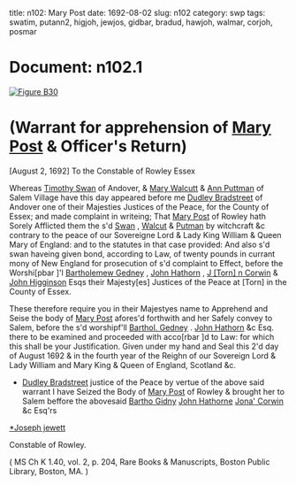 title: n102: Mary Post
date: 1692-08-02
slug: n102
category: swp
tags: swatim, putann2, higjoh, jewjos, gidbar, bradud, hawjoh, walmar, corjoh, posmar




# Document: n102.1

<a href="archives/BPL/LARGE/B30.jpg" class="jqueryLightbox">![Figure B30](archives/BPL/gifs/B30.gif)</a>

# (Warrant for apprehension of [Mary Post](/tag/posmar.html) & Officer's Return)
[August 2, 1692] To the Constable  of Rowley 
Essex 

Whereas [Timothy Swan](/tag/swatim.html) of Andover, & [Mary Walcutt](/tag/walmar.html) & [Ann Puttman](/tag/putann2.html) of Salem Village have this day appeared before me [Dudley Bradstreet](/tag/bradud.html) of Andover one of their Majesties Justices of the Peace, for the County of Essex; and made complaint in writeing; That [Mary Post](/tag/posmar.html) of Rowley hath Sorely Afflicted them the s'd [Swan](/tag/swatim.html) , [Walcut](/tag/walmar.html) & [Putman](/tag/putann2.html) by witchcraft &c contrary to the peace of our Sovereigne Lord & Lady King William & Queen Mary of England: and to the statutes in that case provided: And also s'd swan haveing given bond, according to Law, of twenty pounds in currant mony of New England for prosecution of s'd complaint to Effect, before the Worshi[pbar ]'l [Bartholemew Gedney](/tag/gidbar.html) , [John Hathorn](/tag/hawjoh.html) , [J [Torn] n Corwin](/tag/corjoh.html) & [John Higginson](/tag/higjoh.html) Esqs their Majesty[es] Justices of the Peace at [Torn] in the County of Essex.

These therefore require you in their Majestyes name to Apprehend and Seise the body of [Mary Post](/tag/posmar.html) afores'd forthwith and her Safely convey to Salem, before the s'd worshipf'll [Barthol. Gedney](/tag/gidbar.html) . [John Hathorn](/tag/hawjoh.html) &c Esq. there to be examined and proceeded with acco[rbar ]d to Law: for which this shall be your Justification. Given under my hand and Seal this 2'd day of August 1692 & in the fourth year of the Reighn of our Sovereign Lord & Lady William and Mary King & Queen of England, Scotland &c.

* [Dudley Bradstreet](/tag/bradud.html) justice of the Peace by vertue of the above said warrant I have Seized the Body of [Mary Post](/tag/posmar.html) of Rowley & brought her to Salem beffore the abovesaid [Bartho Gidny](/tag/gidbar.html) [John Hathorne](/tag/hawjoh.html) [Jona' Corwin](/tag/corjoh.html) &c Esq'rs

[*Joseph jewett](/tag/jewjos.html)

Constable of Rowley. 

( MS Ch K 1.40, vol. 2, p. 204, Rare Books & Manuscripts, Boston Public Library, Boston, MA. )
